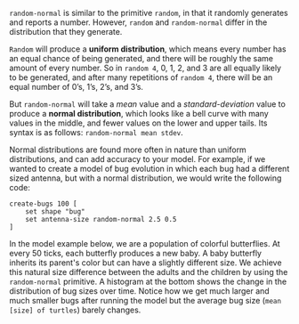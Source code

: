 ﻿`random-normal` is similar to the primitive `random`, in that it randomly generates and reports a number. However, `random` and `random-normal` differ in the distribution that they generate. 



`Random` will produce a **uniform distribution**, which means every number has an equal chance of being generated, and there will be roughly the same amount of every number. So in `random 4`, 0, 1, 2, and 3 are all equally likely to be generated, and after many repetitions of `random 4`, there will be an equal number of 0’s, 1’s, 2’s, and 3’s. 



But `random-normal` will take a *mean* value and a *standard-deviation* value to produce a **normal distribution**, which looks like a bell curve with many values in the middle, and fewer values on the lower and upper tails. Its syntax is as follows: `random-normal mean stdev`.



Normal distributions are found more often in nature than uniform distributions, and can add accuracy to your model.  For example, if we wanted to create a model of bug evolution in which each bug had a different sized antenna, but with a normal distribution, we would write the following code:



```
create-bugs 100 [
	set shape "bug"
	set antenna-size random-normal 2.5 0.5
]
```



In the model example below, we are a population of colorful butterflies. At every 50 ticks, each butterfly produces a new baby. A baby butterfly inherits its parent's color but can have a slightly different size. We achieve this natural size difference between the adults and the children by using the `random-normal` primitive. A histogram at the bottom shows the change in the distribution of bug sizes over time. Notice how we get much larger and much smaller bugs after running the model but the average bug size (`mean [size] of turtles`) barely changes.